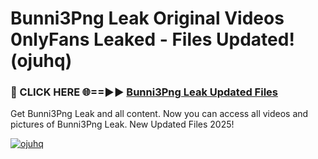 # Bunni3Png Leak Original Videos 0nlyFans Leaked - Files Updated! (ojuhq)

<h3>🔴 CLICK HERE 🌐==►► <a href="https://best4dudes.click/HH4t6V" rel="nofollow">Bunni3Png Leak Updated Files</a></h3>

Get Bunni3Png Leak and all content. Now you can access all videos and pictures of Bunni3Png Leak. New Updated Files 2025!

[![ojuhq](https://github.com/user-attachments/assets/8c521d6e-e6e3-4a75-9320-d58ab9d79d5b)](https://best4dudes.click/HH4t6V)
